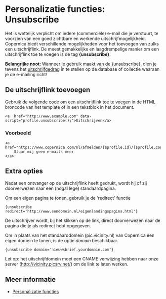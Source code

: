 # Personalizatie functies: Unsubscribe

Het is wettelijk verplicht om iedere (commerciële) e-mail die je
verstuurt, te voorzien van een goed zichtbare en werkende
uitschrijfmogelijkheid. Copernica biedt verschillende mogelijkheden voor
het toevoegen van zulks een uitschrijflink. De meest gemakkelijke en
laagdrempelige manier om een uitschrijflink toe te voegen is de tag
**{unsubscribe}**.

**Belangrijke noot:** Wanneer je gebruik maakt van de {unsubscribe},
dien je tevens het
[uitschrijfgedrag](./setting-unsubscribe-behaviour-for-your-database-or-collection.md) in
te stellen op de database of collectie waaraan je de e-mailing richt!


## De uitschrijflink toevoegen

Gebruik de volgende code om een uitschrijflink toe te voegen in de HTML
broncode van het template of in een tekstblok in het document.

    <a  href="http://www.example.com" data-script="profile.unsubscribe();">Uitschrijven</a>

### Voorbeeld


    <a href="https://www.copernica.com/nl/afmelden/{$profile.id}/{$profile.code}/">
        Stuur mij geen e-mails meer
    </a>


## Extra opties

Nadat een ontvanger op de uitschrijflink heeft gedrukt, wordt hij of zij
doorverwezen naar een (nogal lege) standaardpagina.

Om een eigen pagina te tonen, gebruik je de 'redirect' functie

`{unsubscribe redirect='http://www.eendomein.nl/eigenlandingspagina.html'}`

De uitschrijver wordt, bij het klikken op de link, direct doorverwezen naar 
de pagina die je als redirect hebt opgegeven.

Om in plaats van het standaarddomein (pic.vicinity.nl) van Copernica een
eigen domein te tonen, is de optie *domain* beschikbaar.

`{unsubscribe domain='nieuwsbrief.yourdomain.com'}`

Let op: het uitschrijfdomein moet een CNAME verwijzing hebben naar onze
server (http://vicinity.picsrv.net/) om de link te laten werken.

## Meer informatie

* [Personalizatie functies](./personalization-functions)

